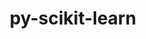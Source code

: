 ---
title: "py-scikit-learn"
layout: cache
categories: [package, develop-2024-04-28]
meta: {"versions": ["1.4.2"], "compilers": ["apple-clang@=15.0.0", "gcc@=11.4.0"], "oss": ["ubuntu22.04", "ventura"], "platforms": ["darwin", "linux"], "targets": ["aarch64", "x86_64_v3"], "stacks": ["ml-darwin-aarch64-mps", "ml-linux-x86_64-cuda", "root"], "num_specs": 6, "num_specs_by_stack": {"ml-darwin-aarch64-mps": 3, "root": 6, "ml-linux-x86_64-cuda": 3}}
spec_details: [{"hash": "5sfnovm7hcsi2exbzgces6kmpdt3ekmw", "compiler": "apple-clang@=15.0.0", "versions": ["1.4.2"], "os": "ventura", "platform": "darwin", "target": "aarch64", "variants": ["build_system=python_pip", "+openmp"], "stacks": ["ml-darwin-aarch64-mps", "root"], "size": "-", "tarball": "https://binaries.spack.io/releases/develop-2024-04-28/build_cache/darwin-ventura-aarch64/apple-clang-15.0.0/py-scikit-learn-1.4.2/darwin-ventura-aarch64-apple-clang-15.0.0-py-scikit-learn-1.4.2-5sfnovm7hcsi2exbzgces6kmpdt3ekmw.spack"}, {"hash": "ovnao7oanvxy72ljuqpru4ooisnjkzak", "compiler": "apple-clang@=15.0.0", "versions": ["1.4.2"], "os": "ventura", "platform": "darwin", "target": "aarch64", "variants": ["build_system=python_pip", "+openmp"], "stacks": ["ml-darwin-aarch64-mps", "root"], "size": "-", "tarball": "https://binaries.spack.io/releases/develop-2024-04-28/build_cache/darwin-ventura-aarch64/apple-clang-15.0.0/py-scikit-learn-1.4.2/darwin-ventura-aarch64-apple-clang-15.0.0-py-scikit-learn-1.4.2-ovnao7oanvxy72ljuqpru4ooisnjkzak.spack"}, {"hash": "lq7yz2tqbzplhxzzflsq6puqzh47zbto", "compiler": "apple-clang@=15.0.0", "versions": ["1.4.2"], "os": "ventura", "platform": "darwin", "target": "aarch64", "variants": ["build_system=python_pip", "+openmp"], "stacks": ["ml-darwin-aarch64-mps", "root"], "size": "-", "tarball": "https://binaries.spack.io/releases/develop-2024-04-28/build_cache/darwin-ventura-aarch64/apple-clang-15.0.0/py-scikit-learn-1.4.2/darwin-ventura-aarch64-apple-clang-15.0.0-py-scikit-learn-1.4.2-lq7yz2tqbzplhxzzflsq6puqzh47zbto.spack"}, {"hash": "2kiq7dt2f6fjsrwdrzyxgri4zsyycj2g", "compiler": "gcc@=11.4.0", "versions": ["1.4.2"], "os": "ubuntu22.04", "platform": "linux", "target": "x86_64_v3", "variants": ["build_system=python_pip", "+openmp"], "stacks": ["root", "ml-linux-x86_64-cuda"], "size": "-", "tarball": "https://binaries.spack.io/releases/develop-2024-04-28/build_cache/linux-ubuntu22.04-x86_64_v3/gcc-11.4.0/py-scikit-learn-1.4.2/linux-ubuntu22.04-x86_64_v3-gcc-11.4.0-py-scikit-learn-1.4.2-2kiq7dt2f6fjsrwdrzyxgri4zsyycj2g.spack"}, {"hash": "7t47we3ibvdkcrcunisqxgd4jwvj34a3", "compiler": "gcc@=11.4.0", "versions": ["1.4.2"], "os": "ubuntu22.04", "platform": "linux", "target": "x86_64_v3", "variants": ["build_system=python_pip", "+openmp"], "stacks": ["root", "ml-linux-x86_64-cuda"], "size": "-", "tarball": "https://binaries.spack.io/releases/develop-2024-04-28/build_cache/linux-ubuntu22.04-x86_64_v3/gcc-11.4.0/py-scikit-learn-1.4.2/linux-ubuntu22.04-x86_64_v3-gcc-11.4.0-py-scikit-learn-1.4.2-7t47we3ibvdkcrcunisqxgd4jwvj34a3.spack"}, {"hash": "rl7ejavmdjtcfziz5v3y3iii32aaxdo4", "compiler": "gcc@=11.4.0", "versions": ["1.4.2"], "os": "ubuntu22.04", "platform": "linux", "target": "x86_64_v3", "variants": ["build_system=python_pip", "+openmp"], "stacks": ["root", "ml-linux-x86_64-cuda"], "size": "-", "tarball": "https://binaries.spack.io/releases/develop-2024-04-28/build_cache/linux-ubuntu22.04-x86_64_v3/gcc-11.4.0/py-scikit-learn-1.4.2/linux-ubuntu22.04-x86_64_v3-gcc-11.4.0-py-scikit-learn-1.4.2-rl7ejavmdjtcfziz5v3y3iii32aaxdo4.spack"}]
---